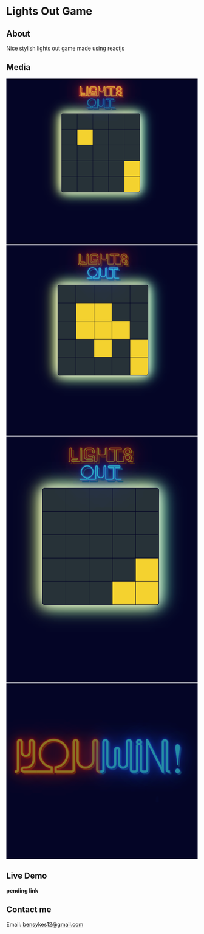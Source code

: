 # Lights Out Game

## About
Nice stylish lights out game made using reactjs

## Media
![Initial Game State](./.repo-media/1.png?raw=true "Initial State")
![In game state](./.repo-media/2.png?raw=true "In Game")
![Win condition](./.repo-media/3.png?raw=true "About to win")
![Win Game Screen](./.repo-media/4.png?raw=true "Winner!")

## Live Demo
**pending link**

## Contact me
Email: bensykes12@gmail.com